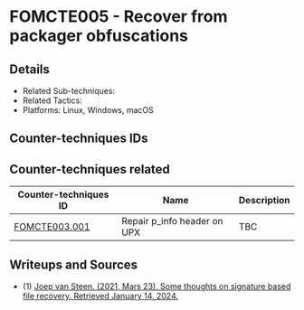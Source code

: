 # FOMCTE005 - Recover from packager obfuscations


## Details

- Related Sub-techniques:
- Related Tactics: 
- Platforms: Linux, Windows, macOS

## Counter-techniques IDs

## Counter-techniques related

| Counter-techniques ID                                                     | Name       | Description |
| ------------------------------------------------------------ | ---------- | ----------- |
| [FOMCTE003.001](https://github.com/blue101010/FOM/blob/main/countertechniques/FOMCTE003.001.md) | Repair p_info header on UPX| TBC         |

## Writeups and Sources

- (1) [Joep van Steen. (2021, Mars 23). Some thoughts on signature based file recovery. Retrieved January 14, 2024.](https://www.disktuna.com/some-thoughts-on-signature-based-file-recovery/)
